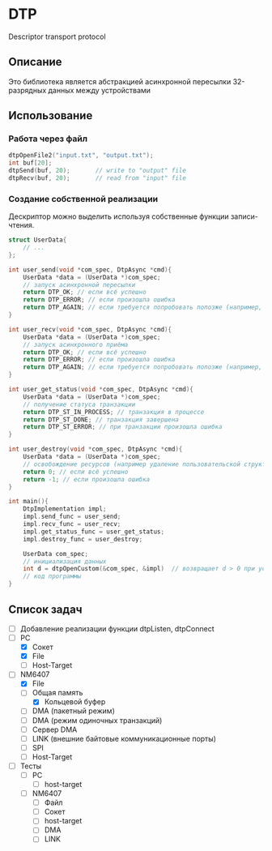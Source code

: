 # DTP
Descriptor transport   protocol 
## Описание
Это библиотека является абстракцией асинхронной пересылки 32-разрядных данных между устройствами

## Использование

### Работа через файл
```c++
dtpOpenFile2("input.txt", "output.txt");
int buf[20];
dtpSend(buf, 20);       // write to "output" file
dtpRecv(buf, 20);       // read from "input" file
```

### Создание собственной реализации
Дескриптор можно выделить используя собственные функции записи-чтения.

```c++
struct UserData{
    // ...
};

int user_send(void *com_spec, DtpAsync *cmd){
    UserData *data = (UserData *)com_spec;
    // запуск асинхронной пересылки
    return DTP_OK; // если всё успешно
    return DTP_ERROR; // если произошла ошибка
    return DTP_AGAIN; // если требуется попробовать попозже (например, в буфере обмена недостаточно места для записи новых данных)
}

int user_recv(void *com_spec, DtpAsync *cmd){
    UserData *data = (UserData *)com_spec;
    // запуск асинхронного приёма
    return DTP_OK; // если всё успешно
    return DTP_ERROR; // если произошла ошибка
    return DTP_AGAIN; // если требуется попробовать попозже (например, из буфера нечего читать)
}

int user_get_status(void *com_spec, DtpAsync *cmd){
    UserData *data = (UserData *)com_spec;
    // получение статуса транзакции
    return DTP_ST_IN_PROCESS; // транзакция в процессе
    return DTP_ST_DONE; // транзакция завершена
    return DTP_ST_ERROR; // при транзакции произошла ошибка
}

int user_destroy(void *com_spec, DtpAsync *cmd){
    UserData *data = (UserData *)com_spec;
    // освобождение ресурсов (например удаление пользовательской структуры)
    return 0; // если всё успешно
    return -1; // если произошла ошибка
}

int main(){
    DtpImplementation impl;
    impl.send_func = user_send;
    impl.recv_func = user_recv;
    impl.get_status_func = user_get_status;
    impl.destroy_func = user_destroy;

    UserData com_spec;    
    // инициализация данных
    int d = dtpOpenCustom(&com_spec, &impl)  // возвращает d > 0 при успехе и -1 при провале получения дескриптора
    // код программы
}
```


## Список задач
 - [ ] Добавление реализации функции dtpListen, dtpConnect
 - [ ] PC
    - [x] Сокет
    - [x] File
    - [ ] Host-Target
 - [ ] NM6407
    - [x] File
    - [ ] Общая память
        - [x] Кольцевой буфер
    - [ ] DMA (пакетный режим)
    - [ ] DMA (режим одиночных транзакций)
    - [ ] Сервер DMA
    - [ ] LINK (внешние байтовые коммуникационные порты)
    - [ ] SPI 
    - [ ] Host-Target 
- [ ] Тесты
    - [ ] PC
        - [ ] host-target
    - [ ] NM6407
        - [ ] Файл
        - [ ] Сокет
        - [ ] host-target
        - [ ] DMA
        - [ ] LINK
